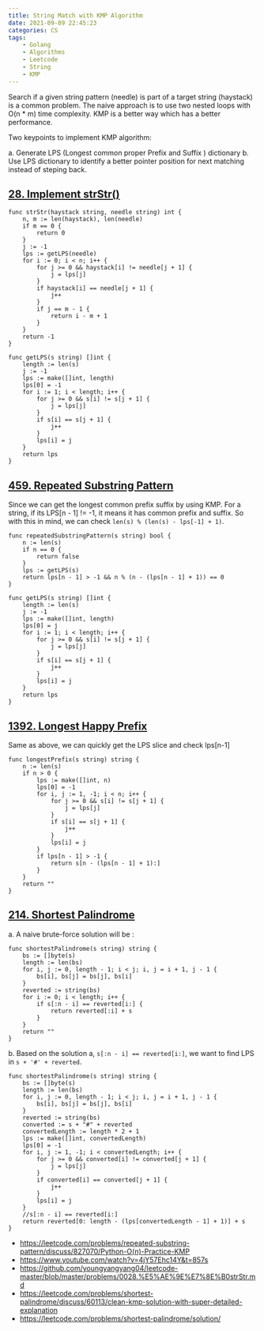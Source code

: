 ```yaml
---
title: String Match with KMP Algorithm
date: 2021-09-09 22:45:23
categories: CS
tags:
    - Golang
    - Algorithms
    - Leetcode
    - String
    - KMP
---
```


Search if a given string pattern (needle) is part of a target string (haystack) is a common problem. The naive approach is to use two nested loops with O(n * m) time complexity. KMP is a better way which has a better performance.

Two keypoints to implement KMP algorithm:

a. Generate LPS (Longest common proper Prefix and Suffix ) dictionary
b. Use LPS dictionary to identify a better pointer position for next matching instead of steping back.

## [28. Implement strStr()](https://leetcode.com/problems/implement-strstr/)

```golang
func strStr(haystack string, needle string) int {
    n, m := len(haystack), len(needle)
    if m == 0 {
        return 0
    }
    j := -1
    lps := getLPS(needle)
    for i := 0; i < n; i++ {
        for j >= 0 && haystack[i] != needle[j + 1] {
            j = lps[j]
        }
        if haystack[i] == needle[j + 1] {
            j++
        }
        if j == m - 1 {
            return i - m + 1
        }
    }
    return -1
}

func getLPS(s string) []int {
    length := len(s)
    j := -1
    lps := make([]int, length)
    lps[0] = -1
    for i := 1; i < length; i++ {
        for j >= 0 && s[i] != s[j + 1] {
            j = lps[j]
        }
        if s[i] == s[j + 1] {
            j++
        }
        lps[i] = j
    }
    return lps
}
```

## [459. Repeated Substring Pattern](https://leetcode.com/problems/repeated-substring-pattern/)

Since we can get the longest common prefix suffix by using KMP. For a string, if its LPS[n - 1] != -1, it means it has common prefix and suffix. So with this in mind, we can check `len(s) % (len(s) - lps[-1] + 1)`.

```golang
func repeatedSubstringPattern(s string) bool {
    n := len(s)
    if n == 0 {
        return false
    }
    lps := getLPS(s)
    return lps[n - 1] > -1 && n % (n - (lps[n - 1] + 1)) == 0
}

func getLPS(s string) []int {
    length := len(s)
    j := -1
    lps := make([]int, length)
    lps[0] = j
    for i := 1; i < length; i++ {
        for j >= 0 && s[i] != s[j + 1] {
            j = lps[j]
        }
        if s[i] == s[j + 1] {
            j++
        }
        lps[i] = j
    }
    return lps
}
```

## [1392. Longest Happy Prefix](https://leetcode.com/problems/longest-happy-prefix/)

Same as above, we can quickly get the LPS slice and check lps[n-1]
```golang
func longestPrefix(s string) string {
    n := len(s)
    if n > 0 {
        lps := make([]int, n)
        lps[0] = -1
        for i, j := 1, -1; i < n; i++ {
            for j >= 0 && s[i] != s[j + 1] {
                j = lps[j]
            }
            if s[i] == s[j + 1] {
                j++
            }
            lps[i] = j
        }
        if lps[n - 1] > -1 {
            return s[n - (lps[n - 1] + 1):]
        }
    }
    return ""
}
```

## [214. Shortest Palindrome](https://leetcode.com/problems/shortest-palindrome/)

a. A naive brute-force solution will be :
```golang
func shortestPalindrome(s string) string {
    bs := []byte(s)
    length := len(bs)
    for i, j := 0, length - 1; i < j; i, j = i + 1, j - 1 {
        bs[i], bs[j] = bs[j], bs[i]
    }
    reverted := string(bs)
    for i := 0; i < length; i++ {
        if s[:n - i] == reverted[i:] {
            return reverted[:i] + s
        }
    }
    return ""
}
```

b. Based on the solution a, `s[:n - i] == reverted[i:]`, we want to find LPS in `s + '#' + reverted`.
```golang
func shortestPalindrome(s string) string {
    bs := []byte(s)
    length := len(bs)
    for i, j := 0, length - 1; i < j; i, j = i + 1, j - 1 {
        bs[i], bs[j] = bs[j], bs[i]
    }
    reverted := string(bs)
    converted := s + "#" + reverted
    convertedLength := length * 2 + 1
    lps := make([]int, convertedLength)
    lps[0] = -1
    for i, j := 1, -1; i < convertedLength; i++ {
        for j >= 0 && converted[i] != converted[j + 1] {
            j = lps[j]
        }
        if converted[i] == converted[j + 1] {
            j++
        }
        lps[i] = j
    }
    //s[:n - i] == reverted[i:]
    return reverted[0: length - (lps[convertedLength - 1] + 1)] + s
}
```


* https://leetcode.com/problems/repeated-substring-pattern/discuss/827070/Python-O(n)-Practice-KMP
* https://www.youtube.com/watch?v=4jY57Ehc14Y&t=857s
* https://github.com/youngyangyang04/leetcode-master/blob/master/problems/0028.%E5%AE%9E%E7%8E%B0strStr.md
* https://leetcode.com/problems/shortest-palindrome/discuss/60113/clean-kmp-solution-with-super-detailed-explanation
* https://leetcode.com/problems/shortest-palindrome/solution/